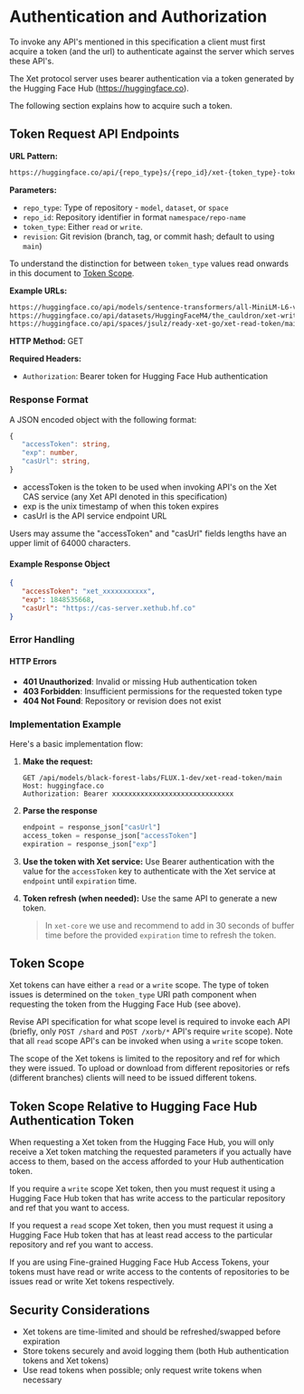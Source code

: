 # Authentication and Authorization

To invoke any API's mentioned in this specification a client must first acquire a token (and the url) to authenticate against the server which serves these API's.

The Xet protocol server uses bearer authentication via a token generated by the Hugging Face Hub (<https://huggingface.co>).

The following section explains how to acquire such a token.

## Token Request API Endpoints

**URL Pattern:**

```txt
https://huggingface.co/api/{repo_type}s/{repo_id}/xet-{token_type}-token/{revision}
```

**Parameters:**

- `repo_type`: Type of repository - `model`, `dataset`, or `space`
- `repo_id`: Repository identifier in format `namespace/repo-name`
- `token_type`: Either `read` or `write`.
- `revision`: Git revision (branch, tag, or commit hash; default to using `main`)

To understand the distinction for between `token_type` values read onwards in this document to [Token Scope](../spec/auth.md#token-scope).

**Example URLs:**

```txt
https://huggingface.co/api/models/sentence-transformers/all-MiniLM-L6-v2/xet-read-token/main
https://huggingface.co/api/datasets/HuggingFaceM4/the_cauldron/xet-write-token/v1.1
https://huggingface.co/api/spaces/jsulz/ready-xet-go/xet-read-token/main
```

**HTTP Method:** GET

**Required Headers:**

- `Authorization`: Bearer token for Hugging Face Hub authentication

### Response Format

A JSON encoded object with the following format:

```typescript
{
   "accessToken": string,
   "exp": number,
   "casUrl": string,
}
```

- accessToken is the token to be used when invoking API's on the Xet CAS service (any Xet API denoted in this specification)
- exp is the unix timestamp of when this token expires
- casUrl is the API service endpoint URL

Users may assume the "accessToken" and "casUrl" fields lengths have an upper limit of 64000 characters.

#### Example Response Object

```json
{
   "accessToken": "xet_xxxxxxxxxxx",
   "exp": 1848535668,
   "casUrl": "https://cas-server.xethub.hf.co"
}
```

### Error Handling

#### HTTP Errors

- **401 Unauthorized**: Invalid or missing Hub authentication token
- **403 Forbidden**: Insufficient permissions for the requested token type
- **404 Not Found**: Repository or revision does not exist

### Implementation Example

Here's a basic implementation flow:

1. **Make the request:**

   ```http
   GET /api/models/black-forest-labs/FLUX.1-dev/xet-read-token/main
   Host: huggingface.co
   Authorization: Bearer xxxxxxxxxxxxxxxxxxxxxxxxxxxxxx
   ```

2. **Parse the response**

   ```python
   endpoint = response_json["casUrl"]
   access_token = response_json["accessToken"]
   expiration = response_json["exp"]
   ```

3. **Use the token with Xet service:**
   Use Bearer authentication with the value for the `accessToken` key to authenticate with the Xet service at `endpoint` until `expiration` time.

4. **Token refresh (when needed):**
   Use the same API to generate a new token.
  
   > In `xet-core` we use and recommend to add in 30 seconds of buffer time before the provided `expiration` time to refresh the token.

## Token Scope

Xet tokens can have either a `read` or a `write` scope. The type of token issues is determined on the `token_type` URI path component when requesting the token from the Hugging Face Hub (see above).

Revise API specification for what scope level is required to invoke each API (briefly, only `POST /shard` and `POST /xorb/*` API's require `write` scope).
Note that all `read` scope API's can be invoked when using a `write` scope token.

The scope of the Xet tokens is limited to the repository and ref for which they were issued. To upload or download from different repositories or refs (different branches) clients will need to be issued different tokens.

## Token Scope Relative to Hugging Face Hub Authentication Token

When requesting a Xet token from the Hugging Face Hub, you will only receive a Xet token matching the requested parameters if you actually have access to them, based on the access afforded to your Hub authentication token.

If you require a `write` scope Xet token, then you must request it using a Hugging Face Hub token that has write access to the particular repository and ref that you want to access.

If you request a `read` scope Xet token, then you must request it using a Hugging Face Hub token that has at least read access to the particular repository and ref you want to access.

If you are using Fine-grained Hugging Face Hub Access Tokens, your tokens must have read or write access to the contents of repositories to be issues read or write Xet tokens respectively.

## Security Considerations

- Xet tokens are time-limited and should be refreshed/swapped before expiration
- Store tokens securely and avoid logging them (both Hub authentication tokens and Xet tokens)
- Use read tokens when possible; only request write tokens when necessary
